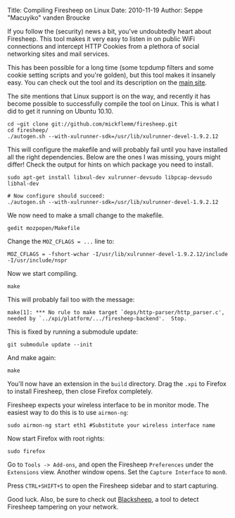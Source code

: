 Title: Compiling Firesheep on Linux
Date: 2010-11-19
Author: Seppe "Macuyiko" vanden Broucke

If you follow the (security) news a bit, you've undoubtedly heart about Firesheep. This tool makes it very easy to listen in on public WiFi connections and intercept HTTP Cookies from a plethora of social networking sites and mail services.  
This has been possible for a long time (some tcpdump filters and some cookie setting scripts and you're golden), but this tool makes it insanely easy. You can check out the tool and its description on the [main site](http://codebutler.com/firesheep).  
The site mentions that Linux support is on the way, and recently it has become possible to successfully compile the tool on Linux. This is what I did to get it running on Ubuntu 10.10.  
    cd ~git clone git://github.com/mickflemm/firesheep.git  
    cd firesheep/  
    ./autogen.sh --with-xulrunner-sdk=/usr/lib/xulrunner-devel-1.9.2.12
This will configure the makefile and will probably fail until you have installed all the right dependencies. Below are the ones I was missing, yours might differ! Check the output for hints on which package you need to install.  
    sudo apt-get install libxul-dev xulrunner-devsudo libpcap-devsudo libhal-dev
      
    # Now configure should succeed:  
    ./autogen.sh --with-xulrunner-sdk=/usr/lib/xulrunner-devel-1.9.2.12
We now need to make a small change to the makefile.  
    gedit mozpopen/Makefile
Change the `MOZ_CFLAGS = ...` line to:  
    MOZ_CFLAGS = -fshort-wchar -I/usr/lib/xulrunner-devel-1.9.2.12/include -I/usr/include/nspr
Now we start compiling.  
    make
This will probably fail too with the message:      make[1]: *** No rule to make target `deps/http-parser/http_parser.c', needed by `../xpi/platform/.../firesheep-backend'.  Stop.
This is fixed by running a submodule update:  
    git submodule update --init
And make again:  
    make
You'll now have an extension in the `build` directory. Drag the `.xpi` to Firefox to install Firesheep, then close Firefox completely.  
Firesheep expects your wireless interface to be in monitor mode. The easiest way to do this is to use `airmon-ng`:  
    sudo airmon-ng start eth1 #Substitute your wireless interface name
Now start Firefox with root rights:  
    sudo firefox
Go to `Tools -> Add-ons`, and open the Firesheep `Preferences` under the `Extensions` view. Another window opens. Set the `Capture Interface` to `mon0`.  
Press `CTRL+SHIFT+S` to open the Firesheep sidebar and to start capturing.  
Good luck. Also, be sure to check out [Blacksheep](http://research.zscaler.com/2010/11/blacksheep-tool-to-detect-firesheep.html), a tool to detect Firesheep tampering on your network. 
